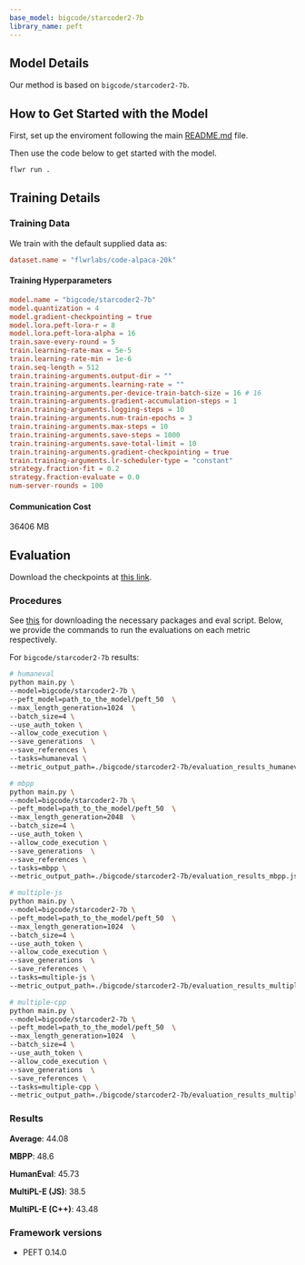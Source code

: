 ```yaml
---
base_model: bigcode/starcoder2-7b
library_name: peft
---
```


## Model Details

Our method is based on `bigcode/starcoder2-7b`.

## How to Get Started with the Model

First, set up the enviroment following the main [README.md](../README.md) file.

Then use the code below to get started with the model.

`flwr run .`

## Training Details

### Training Data

We train with the default supplied data as:

```toml
dataset.name = "flwrlabs/code-alpaca-20k"
```

#### Training Hyperparameters

```toml
model.name = "bigcode/starcoder2-7b"
model.quantization = 4
model.gradient-checkpointing = true
model.lora.peft-lora-r = 8 
model.lora.peft-lora-alpha = 16 
train.save-every-round = 5
train.learning-rate-max = 5e-5
train.learning-rate-min = 1e-6
train.seq-length = 512
train.training-arguments.output-dir = ""
train.training-arguments.learning-rate = ""
train.training-arguments.per-device-train-batch-size = 16 # 16
train.training-arguments.gradient-accumulation-steps = 1
train.training-arguments.logging-steps = 10
train.training-arguments.num-train-epochs = 3
train.training-arguments.max-steps = 10
train.training-arguments.save-steps = 1000
train.training-arguments.save-total-limit = 10
train.training-arguments.gradient-checkpointing = true
train.training-arguments.lr-scheduler-type = "constant"
strategy.fraction-fit = 0.2
strategy.fraction-evaluate = 0.0
num-server-rounds = 100 
```

#### Communication Cost

36406 MB

## Evaluation

<!-- This section describes the evaluation protocols and provides the results. -->
Download the checkpoints at [this link](https://drive.google.com/drive/folders/1hycDYKiJm2kc963OISyerCjV-kcix9Z3?usp=sharing).

### Procedures

See [this](https://github.com/adap/flower/tree/main/benchmarks/flowertune-llm/evaluation/code) for downloading the necessary packages and eval script. Below, we provide the commands to run the evaluations on each metric respectively.

For `bigcode/starcoder2-7b` results:

```bash
# humaneval
python main.py \
--model=bigcode/starcoder2-7b \
--peft_model=path_to_the_model/peft_50  \
--max_length_generation=1024  \
--batch_size=4 \
--use_auth_token \
--allow_code_execution \
--save_generations  \
--save_references \
--tasks=humaneval \
--metric_output_path=./bigcode/starcoder2-7b/evaluation_results_humaneval.json

# mbpp
python main.py \
--model=bigcode/starcoder2-7b \
--peft_model=path_to_the_model/peft_50  \
--max_length_generation=2048  \
--batch_size=4 \
--use_auth_token \
--allow_code_execution \
--save_generations  \
--save_references \
--tasks=mbpp \
--metric_output_path=./bigcode/starcoder2-7b/evaluation_results_mbpp.json

# multiple-js
python main.py \
--model=bigcode/starcoder2-7b \
--peft_model=path_to_the_model/peft_50  \
--max_length_generation=1024  \
--batch_size=4 \
--use_auth_token \
--allow_code_execution \
--save_generations  \
--save_references \
--tasks=multiple-js \
--metric_output_path=./bigcode/starcoder2-7b/evaluation_results_multiple_js.json

# multiple-cpp
python main.py \
--model=bigcode/starcoder2-7b \
--peft_model=path_to_the_model/peft_50  \
--max_length_generation=1024  \
--batch_size=4 \
--use_auth_token \
--allow_code_execution \
--save_generations  \
--save_references \
--tasks=multiple-cpp \
--metric_output_path=./bigcode/starcoder2-7b/evaluation_results_multiple_cpp.json
```

### Results

__Average__: 44.08

__MBPP__: 48.6

__HumanEval__: 45.73

__MultiPL-E (JS)__: 38.5

__MultiPL-E (C++)__: 43.48


### Framework versions

- PEFT 0.14.0